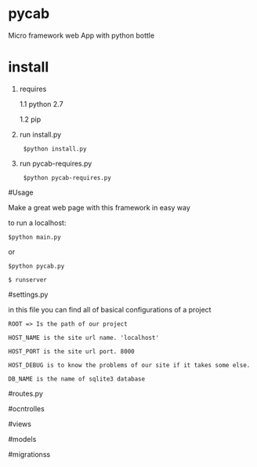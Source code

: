 # pycab
Micro framework web App with python bottle

# install

1. requires

    1.1 python 2.7

    1.2 pip

2. run install.py

        $python install.py

3. run pycab-requires.py

        $python pycab-requires.py



#Usage

Make a great web page with this framework in easy way

to run a localhost:

    $python main.py

or

    $python pycab.py

    $ runserver

#settings.py

in this file you can find all of basical configurations of a project

    ROOT => Is the path of our project

    HOST_NAME is the site url name. 'localhost'

    HOST_PORT is the site url port. 8000

    HOST_DEBUG is to know the problems of our site if it takes some else.

    DB_NAME is the name of sqlite3 database


#routes.py

#ocntrolles

#views

#models

#migrationss






